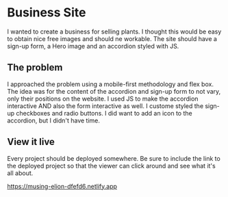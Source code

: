 # Business Site


I wanted to create a business for selling plants. I thought this would be easy to obtain nice free images and should ne workable. The site should have a sign-up form, a Hero image and an accordion styled with JS.
## The problem

I approached the problem using a mobile-first methodology and flex box. The idea was for the content of the accordion and sign-up form to not vary, only their positions on the website. I used JS to make the accordion interactive AND also the form interactive as well. I custome styled the sign-up checkboxes and radio buttons. I did want to add an icon to the accordion, but I didn't have time.

## View it live
Every project should be deployed somewhere. Be sure to include the link to the deployed project so that the viewer can click around and see what it's all about.

https://musing-elion-dfefd6.netlify.app

